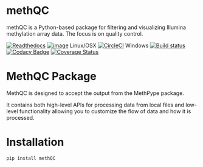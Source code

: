 # methQC
methQC is a Python-based package for filtering and visualizing Illumina methylation array data. The focus is on quality control.

[![Readthedocs](https://readthedocs.com/projects/life-epigenetics-methqc/badge/?version=latest)](https://life-epigenetics-methqc.readthedocs-hosted.com/en/latest/)
[![image](https://img.shields.io/pypi/l/pipenv.svg)](https://python.org/pypi/pipenv)
Linux/OSX [![CircleCI](https://circleci.com/gh/LifeEGX/methQC/tree/master.svg?style=shield&circle-token=58a514d3924fcfe0287c109d2323b7f697956ec9)](https://circleci.com/gh/LifeEGX/methQC/tree/master)
Windows [![Build status](https://ci.appveyor.com/api/projects/status/7vdji73odyc2cate/branch/master?svg=true)](https://ci.appveyor.com/project/life_epigenetics/methpype/branch/master)
[![Codacy Badge](https://api.codacy.com/project/badge/Grade/02598852d7d34e8284e928ea6c221f1a)](https://www.codacy.com?utm_source=github.com&amp;utm_medium=referral&amp;utm_content=LifeEGX/methQC&amp;utm_campaign=Badge_Grade)
[![Coverage Status](https://coveralls.io/repos/github/LifeEGX/methQC/badge.svg?t=OVL45Q)](https://coveralls.io/github/LifeEGX/methQC)

# MethQC Package

MethQC is designed to accept the output from the MethPype package.

It contains both high-level APIs for processing data from local files and low-level functionality allowing you to customize the flow of data and how it is processed.

# Installation

`pip install methQC`

